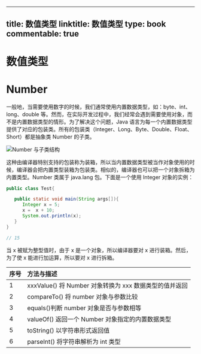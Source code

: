 
---
title: 数值类型
linktitle: 数值类型
type: book
commentable: true
---

# 数值类型

# Number

一般地，当需要使用数字的时候，我们通常使用内置数据类型，如：byte、int、long、double 等。然而，在实际开发过程中，我们经常会遇到需要使用对象，而不是内置数据类型的情形。为了解决这个问题，Java 语言为每一个内置数据类型提供了对应的包装类。所有的包装类（Integer、Long、Byte、Double、Float、Short）都是抽象类 Number 的子类。

![Number 与子类结构](https://s2.ax1x.com/2020/02/05/1rNd8x.md.png)

这种由编译器特别支持的包装称为装箱，所以当内置数据类型被当作对象使用的时候，编译器会把内置类型装箱为包装类。相似的，编译器也可以把一个对象拆箱为内置类型。Number 类属于 java.lang 包。下面是一个使用 Integer 对象的实例：

```java
public class Test{

   public static void main(String args[]){
      Integer x = 5;
      x =  x + 10;
      System.out.println(x);
   }
}

// 15
```

当 x 被赋为整型值时，由于 x 是一个对象，所以编译器要对 x 进行装箱。然后，为了使 x 能进行加运算，所以要对 x 进行拆箱。

| 序号 | 方法与描述                                             |
| :--- | :----------------------------------------------------- |
| 1    | xxxValue() 将 Number 对象转换为 xxx 数据类型的值并返回 |
| 2    | compareTo() 将 number 对象与参数比较                   |
| 3    | equals()判断 number 对象是否与参数相等                 |
| 4    | valueOf() 返回一个 Number 对象指定的内置数据类型       |
| 5    | toString() 以字符串形式返回值                          |
| 6    | parseInt() 将字符串解析为 int 类型                     |

    